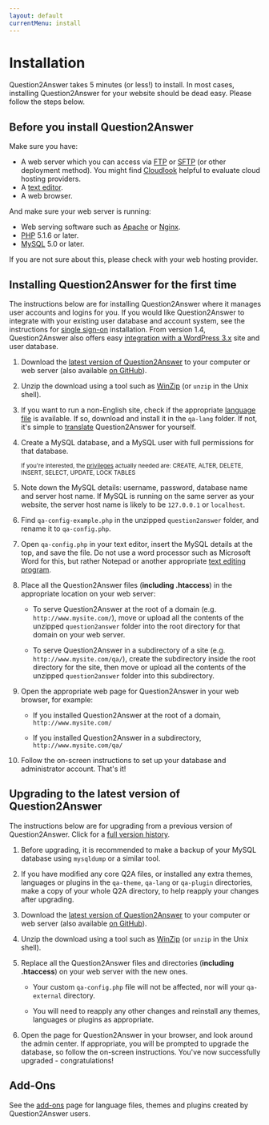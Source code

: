 ```yaml
---
layout: default
currentMenu: install
---
```


# Installation

Question2Answer takes 5 minutes (or less!) to install. In most cases, installing Question2Answer for your website should be dead easy. Please follow the steps below.

## Before you install Question2Answer

Make sure you have:

- A web server which you can access via [FTP][1] or [SFTP][2] (or other deployment method). You might find [Cloudlook][3] helpful to evaluate cloud hosting providers.
- A [text editor][4].
- A web browser.

And make sure your web server is running:

- Web serving software such as [Apache][5] or [Nginx][6].
- [PHP][7] 5.1.6 or later.
- [MySQL][8] 5.0 or later.

If you are not sure about this, please check with your web hosting provider.

[1]: http://en.wikipedia.org/wiki/File_Transfer_Protocol
[2]: http://en.wikipedia.org/wiki/SSH_file_transfer_protocol
[3]: http://www.cloudlook.com/
[4]: http://en.wikipedia.org/wiki/Text_editor
[5]: http://httpd.apache.org/
[6]: http://wiki.nginx.org/Main
[7]: http://www.php.net/
[8]: http://www.mysql.com/



## Installing Question2Answer for the first time

The instructions below are for installing Question2Answer where it manages user accounts and logins for you. If you would like Question2Answer to integrate with your existing user database and account system, see the instructions for [single sign-on](http://www.question2answer.org/single-sign-on.php) installation. From version 1.4, Question2Answer also offers easy [integration with a WordPress 3.x](http://www.question2answer.org/wordpress.php) site and user database.

1. Download the [latest version of Question2Answer](http://www.question2answer.org/question2answer-latest.zip) to your computer or web server (also available [on GitHub](https://github.com/q2a/question2answer)).

2. Unzip the download using a tool such as [WinZip](http://www.winzip.com/) (or `unzip` in the Unix shell).

3. If you want to run a non-English site, check if the appropriate [language file](http://www.question2answer.org/addons.php) is available. If so, download and install it in the `qa-lang` folder. If not, it's simple to [translate](http://www.question2answer.org/translate.php) Question2Answer for yourself.

4. Create a MySQL database, and a MySQL user with full permissions for that database.

    <small>If you're interested, the [privileges](http://dev.mysql.com/doc/mysql/en/privilege-system.html) actually needed are: CREATE, ALTER, DELETE, INSERT, SELECT, UPDATE, LOCK TABLES</small>

5. Note down the MySQL details: username, password, database name and server host name. If MySQL is running on the same server as your website, the server host name is likely to be `127.0.0.1` or `localhost`.

6. Find `qa-config-example.php` in the unzipped `question2answer` folder, and rename it to `qa-config.php`.

7. Open `qa-config.php` in your text editor, insert the MySQL details at the top, and save the file. Do not use a word processor such as Microsoft Word for this, but rather Notepad or another appropriate [text editing program](http://en.wikipedia.org/wiki/List_of_text_editors).

8. Place all the Question2Answer files (**including .htaccess**) in the appropriate location on your web server:

    - To serve Question2Answer at the root of a domain (e.g. `http://www.mysite.com/`), move or upload all the contents of the unzipped `question2answer` folder into the root directory for that domain on your web server.

    - To serve Question2Answer in a subdirectory of a site (e.g. `http://www.mysite.com/qa/`), create the subdirectory inside the root directory for the site, then move or upload all the contents of the unzipped `question2answer` folder into this subdirectory.

9. Open the appropriate web page for Question2Answer in your web browser, for example:

    - If you installed Question2Answer at the root of a domain, `http://www.mysite.com/`

    - If you installed Question2Answer in a subdirectory, `http://www.mysite.com/qa/`

10. Follow the on-screen instructions to set up your database and administrator account. That's it!



## Upgrading to the latest version of Question2Answer

The instructions below are for upgrading from a previous version of Question2Answer. Click for a [full version history](http://www.question2answer.org/versions.php).

1. Before upgrading, it is recommended to make a backup of your MySQL database using `mysqldump` or a similar tool.

2. If you have modified any core Q2A files, or installed any extra themes, languages or plugins in the `qa-theme`, `qa-lang` or `qa-plugin` directories, make a copy of your whole Q2A directory, to help reapply your changes after upgrading.

3. Download the [latest version of Question2Answer](http://www.question2answer.org/question2answer-latest.zip) to your computer or web server (also available [on GitHub](https://github.com/q2a/question2answer)).

4. Unzip the download using a tool such as [WinZip](http://www.winzip.com/) (or `unzip` in the Unix shell).

5. Replace all the Question2Answer files and directories (**including .htaccess**) on your web server with the new ones.

    - Your custom `qa-config.php` file will not be affected, nor will your `qa-external` directory.

    - You will need to reapply any other changes and reinstall any themes, languages or plugins as appropriate.

6. Open the page for Question2Answer in your browser, and look around the admin center. If appropriate, you will be prompted to upgrade the database, so follow the on-screen instructions. You've now successfully upgraded - congratulations!



## Add-Ons

See the [add-ons](http://www.question2answer.org/addons.php) page for language files, themes and plugins created by Question2Answer users.
